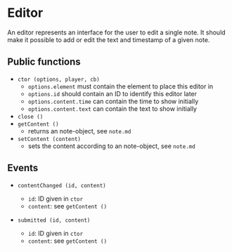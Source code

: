# Editor
An editor represents an interface for the user to edit a single note. It should make it possible to add or edit the
text and timestamp of a given note.

## Public functions

* `ctor (options, player, cb)`
  * `options.element` must contain the element to place this editor in
  * `options.id` should contain an ID to identify this editor later
  * `options.content.time` can contain the time to show initially
  * `options.content.text` can contain the text to show initially
* `close ()`
* `getContent ()`
  * returns an note-object, see `note.md`
* `setContent (content)`
  * sets the content according to an note-object, see `note.md`

## Events

* `contentChanged (id, content)`
  * `id`: ID given in `ctor`
  * `content`: see `getContent ()`

* `submitted (id, content)`
  * `id`: ID given in `ctor`
  * `content`: see `getContent ()`
